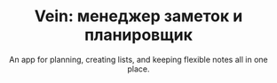 ---
order: 4
title: "Vein: менеджер заметок и планировщик"
title_ru: "Vein: Note-taking and planning tool"
in_progress: true

subtitle: An app for planning, creating lists, and keeping flexible notes all in one place.
subtitle_ru: Приложение для планирования, составления списков и сохранения многофункциональных заметок.

desc: "My app brings together notes, lists, and mind maps, helping you connect information, plan projects with timelines and calendars, and even discover hidden links."
desc_ru: "Моё приложение сочетает функции менеджера заметок, списков и майндмэп, позволяет выстраивать связи между данными, использовать таймлайны и календари для планирования проектов. Дополнительно предусмотрена функция поиска неочевидных связей."

icon: /assets/pix/pet/vein/icon.png
kind: Android mobile app
kind_ru: Мобильное приложение под Android

images_base: /assets/pix/pet/jekyll_portfolio/

store_url: https://uxiscool.github.io/experience/
store_icon: /ui/stores/wblnk.svg
store_alt: "Web link"
store_alt_ru: "Вы уже тут"

gallery:

---